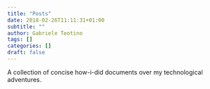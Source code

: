 ```yaml
---
title: "Posts"
date: 2018-02-26T11:11:31+01:00
subtitle: ""
author: Gabriele Teotino
tags: []
categories: []
draft: false
---
```


A collection of concise how-i-did documents over my technological adventures.

